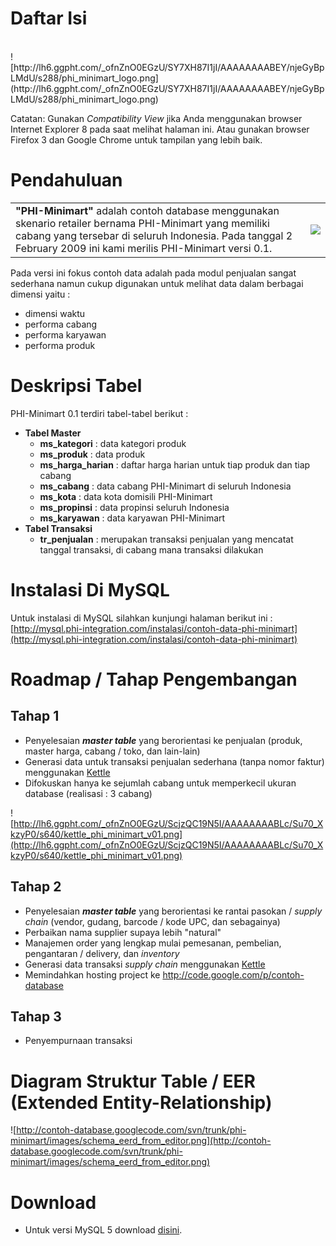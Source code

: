 # Daftar Isi #

<br />
![http://lh6.ggpht.com/_ofnZnO0EGzU/SY7XH87I1jI/AAAAAAAABEY/njeGyBpLMdU/s288/phi_minimart_logo.png](http://lh6.ggpht.com/_ofnZnO0EGzU/SY7XH87I1jI/AAAAAAAABEY/njeGyBpLMdU/s288/phi_minimart_logo.png)


Catatan:
Gunakan _Compatibility View_ jika Anda menggunakan browser Internet Explorer 8 pada saat melihat halaman ini. Atau gunakan browser Firefox 3 dan Google Chrome untuk tampilan yang lebih baik.

# Pendahuluan #

<table border='0'>
<tr>
<td valign='top'>
<b>"PHI-Minimart"</b> adalah contoh database menggunakan skenario retailer bernama PHI-Minimart yang memiliki cabang yang tersebar di seluruh Indonesia. Pada tanggal 2 February 2009 ini kami merilis PHI-Minimart versi 0.1.<br>
</td>
<td>
<a href='http://code.google.com/p/sampledata/wiki/FormulirKontribusiNamaSupplier'><img src='http://lh5.ggpht.com/_ofnZnO0EGzU/SY27bs1FkrI/AAAAAAAABD4/gN0Gtd2uyQA/s288/butuh_kontributor_box.png' /></a>
</td>
</tr>
</table>

Pada versi ini fokus contoh data adalah pada modul penjualan sangat sederhana namun cukup digunakan untuk melihat data dalam berbagai dimensi yaitu :
  * dimensi waktu
  * performa cabang
  * performa karyawan
  * performa produk

# Deskripsi Tabel #

PHI-Minimart 0.1 terdiri tabel-tabel berikut :
  * **Tabel Master**
    * **ms\_kategori** : data kategori produk
    * **ms\_produk** : data produk
    * **ms\_harga\_harian** : daftar harga harian untuk tiap produk dan  tiap cabang
    * **ms\_cabang** : data cabang PHI-Minimart di seluruh Indonesia
    * **ms\_kota** :  data kota domisili PHI-Minimart
    * **ms\_propinsi** : data propinsi seluruh Indonesia
    * **ms\_karyawan** : data karyawan PHI-Minimart
  * **Tabel Transaksi**
    * **tr\_penjualan** : merupakan transaksi penjualan yang mencatat tanggal transaksi, di cabang mana transaksi dilakukan

# Instalasi Di MySQL #

Untuk instalasi di MySQL silahkan kunjungi halaman berikut ini : [http://mysql.phi-integration.com/instalasi/contoh-data-phi-minimart](http://mysql.phi-integration.com/instalasi/contoh-data-phi-minimart)

# Roadmap / Tahap Pengembangan #

## Tahap 1 ##
  * Penyelesaian **_master table_** yang berorientasi ke penjualan (produk, master harga, cabang / toko, dan lain-lain)
  * Generasi data untuk transaksi penjualan sederhana (tanpa nomor faktur) menggunakan [Kettle](http://kettle.pentaho.org)
  * Difokuskan hanya ke sejumlah cabang untuk memperkecil ukuran database (realisasi : 3 cabang)

![http://lh6.ggpht.com/_ofnZnO0EGzU/ScjzQC19N5I/AAAAAAAABLc/Su70_XkzyP0/s640/kettle_phi_minimart_v01.png](http://lh6.ggpht.com/_ofnZnO0EGzU/ScjzQC19N5I/AAAAAAAABLc/Su70_XkzyP0/s640/kettle_phi_minimart_v01.png)

## Tahap 2 ##
  * Penyelesaian **_master table_** yang berorientasi ke rantai pasokan / _supply chain_ (vendor, gudang, barcode / kode UPC, dan sebagainya)
  * Perbaikan nama supplier supaya lebih "natural"
  * Manajemen order yang lengkap mulai pemesanan, pembelian, pengantaran / delivery, dan _inventory_
  * Generasi data transaksi _supply chain_ menggunakan [Kettle](http://kettle.pentaho.org)
  * Memindahkan hosting project ke http://code.google.com/p/contoh-database

## Tahap 3 ##
  * Penyempurnaan transaksi


# Diagram Struktur Table / EER (Extended Entity-Relationship) #

![http://contoh-database.googlecode.com/svn/trunk/phi-minimart/images/schema_eerd_from_editor.png](http://contoh-database.googlecode.com/svn/trunk/phi-minimart/images/schema_eerd_from_editor.png)

# Download #

  * Untuk versi MySQL 5 download [disini](http://sampledata.googlecode.com/files/phi_minimart_mysql_v0.1.tar.gz).
